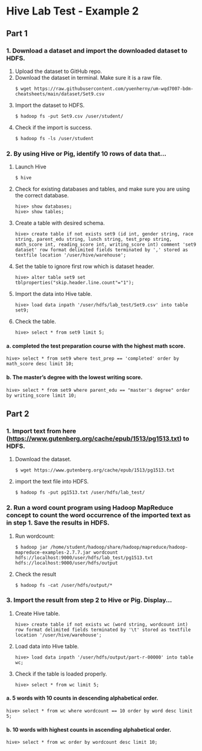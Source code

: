 # Hive Lab Test - Example 2

## Part 1

### 1. Download a dataset and import the downloaded dataset to HDFS.
1. Upload the dataset to GitHub repo.
2. Download the dataset in terminal. Make sure it is a raw file.
    ```
    $ wget https://raw.githubusercontent.com/yuenherny/um-wqd7007-bdm-cheatsheets/main/dataset/Set9.csv
    ```
3. Import the dataset to HDFS.
    ```
    $ hadoop fs -put Set9.csv /user/student/
    ```
4. Check if the import is success.
    ```
    $ hadoop fs -ls /user/student
    ```

### 2. By using Hive or Pig, identify 10 rows of data that...
1. Launch Hive
    ```
    $ hive
    ```
2. Check for existing databases and tables, and make sure you are using the correct database.
    ```
    hive> show databases;
    hive> show tables;
    ```
3. Create a table with desired schema.
    ```
    hive> create table if not exists set9 (id int, gender string, race string, parent_edu string, lunch string, test_prep string, math_score int, reading_score int, writing_score int) comment 'set9 dataset' row format delimited fields terminated by ',' stored as textfile location '/user/hive/warehouse';
    ```
4. Set the table to ignore first row which is dataset header.
    ```
    hive> alter table set9 set tblproperties("skip.header.line.count"="1");
    ```
5. Import the data into Hive table.
    ```
    hive> load data inpath '/user/hdfs/lab_test/Set9.csv' into table set9;
    ```
6. Check the table.
    ```
    hive> select * from set9 limit 5;
    ```

#### a. completed the test preparation course with the highest math score.
```
hive> select * from set9 where test_prep == 'completed' order by math_score desc limit 10;
```

#### b. The master’s degree with the lowest writing score.
```
hive> select * from set9 where parent_edu == "master's degree" order by writing_score limit 10;
```

## Part 2

### 1. Import text from here (https://www.gutenberg.org/cache/epub/1513/pg1513.txt) to HDFS.
1. Download the dataset.
    ```
    $ wget https://www.gutenberg.org/cache/epub/1513/pg1513.txt
    ```
2. import the text file into HDFS.
    ```
    $ hadoop fs -put pg1513.txt /user/hdfs/lab_test/
    ```

### 2. Run a word count program using Hadoop MapReduce concept to count the word occurrence of the imported text as in step 1. Save the results in HDFS.
1. Run wordcount:
    ```
    $ hadoop jar /home/student/hadoop/share/hadoop/mapreduce/hadoop-mapreduce-examples-2.7.7.jar wordcount hdfs://localhost:9000/user/hdfs/lab_test/pg1513.txt hdfs://localhost:9000/user/hdfs/output
    ```
2. Check the result
    ```
    $ hadoop fs -cat /user/hdfs/output/*
    ```
### 3. Import the result from step 2 to Hive or Pig. Display...
1. Create Hive table.
    ```
    hive> create table if not exists wc (word string, wordcount int) row format delimited fields terminated by '\t' stored as textfile location '/user/hive/warehouse';

    ```
2. Load data into Hive table.
    ```
    hive> load data inpath '/user/hdfs/output/part-r-00000' into table wc;
    ```
3. Check if the table is loaded properly.
    ```
    hive> select * from wc limit 5;
    ```

#### a. 5 words with 10 counts in descending alphabetical order.
```
hive> select * from wc where wordcount == 10 order by word desc limit 5;
```
#### b. 10 words with highest counts in ascending alphabetical order.
```
hive> select * from wc order by wordcount desc limit 10;
```